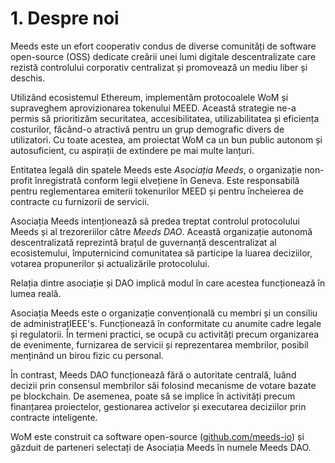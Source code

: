 
# 1. Despre noi

Meeds este un efort cooperativ condus de diverse comunități de software open-source (OSS) dedicate creării unei lumi digitale descentralizate care rezistă controlului corporativ centralizat și promovează un mediu liber și deschis.

Utilizând ecosistemul Ethereum, implementăm protocoalele WoM și supraveghem aprovizionarea tokenului MEED. Această strategie ne-a permis să prioritizăm securitatea, accesibilitatea, utilizabilitatea și eficiența costurilor, făcând-o atractivă pentru un grup demografic divers de utilizatori. Cu toate acestea, am proiectat WoM ca un bun public autonom și autosuficient, cu aspirații de extindere pe mai multe lanțuri.

Entitatea legală din spatele Meeds este _Asociația Meeds_, o organizație non-profit înregistrată conform legii elvețiene în Geneva. Este responsabilă pentru reglementarea emiterii tokenurilor MEED și pentru încheierea de contracte cu furnizorii de servicii.

Asociația Meeds intenționează să predea treptat controlul protocolului Meeds și al trezoreriilor către _Meeds DAO_. Această organizație autonomă descentralizată reprezintă brațul de guvernanță descentralizat al ecosistemului, împuternicind comunitatea să participe la luarea deciziilor, votarea propunerilor și actualizările protocolului.

Relația dintre asociație și DAO implică modul în care acestea funcționează în lumea reală.

Asociația Meeds este o organizație convențională cu membri și un consiliu de administrațIEEE's. Funcționează în conformitate cu anumite cadre legale și regulatorii. În termeni practici, se ocupă cu activități precum organizarea de evenimente, furnizarea de servicii și reprezentarea membrilor, posibil menținând un birou fizic cu personal.

În contrast, Meeds DAO funcționează fără o autoritate centrală, luând decizii prin consensul membrilor săi folosind mecanisme de votare bazate pe blockchain. De asemenea, poate să se implice în activități precum finanțarea proiectelor, gestionarea activelor și executarea deciziilor prin contracte inteligente.

WoM este construit ca software open-source ([github.com/meeds-io](https://github.com/meeds-io)) și găzduit de parteneri selectați de Asociația Meeds în numele Meeds DAO.

